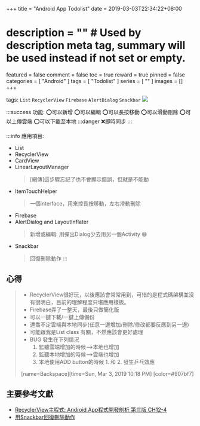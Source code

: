 +++
title = "Android App Todolist"
date = 2019-03-03T22:34:22+08:00
# description = "" # Used by description meta tag, summary will be used instead if not set or empty.
featured = false
comment = false
toc = true
reward = true
pinned = false
categories = [
  "Android"
]
tags = [
  "Todolist"
]
series = [
  ""
]
images = []
+++


tags: `List` `RecyclerView` `Firebase` `AlertDialog` `Snackbar`
![](https://i.imgur.com/Oyy2ziK.gif?width=370px)

:::success
功能:
 :o:可以新增
 :o:可以編輯
 :o:可以長按移動
 :o:可以滑動刪除
 :o:可以上傳雲端
 :o:可以下載至本地
:::danger
 :x:即時同步
:::
<!--more-->

:::info
應用項目:
- List
- RecyclerView
- CardView
- LinearLayoutManager
   >[網傳]這步驟忘記了也不會顯示錯誤，但就是不能動
- ItemTouchHelper
   >一個interface，用來控長按移動，左右滑動刪除
- Firebase
- AlertDialog and LayoutInflater
   >新增或編輯: 用彈出Dialog少去用另一個Activity :smile:
- Snackbar
   >回復刪除動作
:::

心得
---
> - RecyclerView很好玩，以後應該會常常用到，可惜的是程式碼架構並沒有很明白，目前的理解程度只堪應用樣板。
>- Firebase弄了一整天，最後只做簡化版
>  - 可以一鍵下載/一鍵上傳備份
>  - 還喬不定雲端與本地同步(任意一邊增加/刪除/修改都要反應到另一邊)
>  - 可能跟我是List class 有關，不然應該會更好處理
>  - BUG 發生在下列情況
>     1. 監聽雲端增加的時候-->本地也增加
>     2. 監聽本地增加的時候-->雲端也增加
>     3. 本地使用ADD button的時候 1. 和 2. 發生乒乓效應
>     
> [name=Backspace][time=Sun, Mar 3, 2019 10:18 PM] [color=#907bf7]





主要參考文獻
---
- [RecyclerView主程式: Android App程式開發剖析 第三版 CH12-4](https://github.com/macdidi5/Zahamena/tree/master/examples/ch12/Material02)
- [用Snackbar回復刪除動作](https://www.androidhive.info/2017/09/android-recyclerview-swipe-delete-undo-using-itemtouchhelper/)

